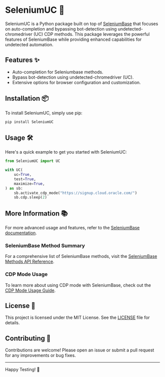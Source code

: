 # SeleniumUC 🚀

SeleniumUC is a Python package built on top of [SeleniumBase](https://github.com/seleniumbase/SeleniumBase) that focuses on auto-completion and bypassing bot-detection using undetected-chromedriver (UC) CDP methods. This package leverages the powerful features of SeleniumBase while providing enhanced capabilities for undetected automation.

## Features ✨

- Auto-completion for Seleniumbase methods.
- Bypass bot-detection using undetected-chromedriver (UC).
- Extensive options for browser configuration and customization.

## Installation 📦

To install SeleniumUC, simply use pip:

```bash
pip install SeleniumUC
```

## Usage 🛠️

Here's a quick example to get you started with SeleniumUC:

```python
from SeleniumUC import UC

with UC(
    uc=True,
    test=True,
    maximize=True,
) as sb:
    sb.activate_cdp_mode("https://signup.cloud.oracle.com/")
    sb.cdp.sleep(2)
```

## More Information 📚

For more advanced usage and features, refer to the [SeleniumBase documentation](https://github.com/seleniumbase/SeleniumBase).

### SeleniumBase Method Summary

For a comprehensive list of SeleniumBase methods, visit the [SeleniumBase Methods API Reference](https://seleniumbase.io/help_docs/method_summary/#seleniumbase-methods-api-reference).

### CDP Mode Usage

To learn more about using CDP mode with SeleniumBase, check out the [CDP Mode Usage Guide](https://seleniumbase.io/examples/cdp_mode/ReadMe/#cdp-mode-usage).

## License 📄

This project is licensed under the MIT License. See the [LICENSE](LICENSE) file for details.

## Contributing 🤝

Contributions are welcome! Please open an issue or submit a pull request for any improvements or bug fixes.

---

Happy Testing! 🎉
